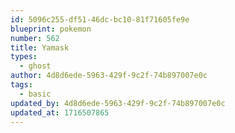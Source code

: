 ```yaml
---
id: 5096c255-df51-46dc-bc10-81f71605fe9e
blueprint: pokemon
number: 562
title: Yamask
types:
  - ghost
author: 4d8d6ede-5963-429f-9c2f-74b897007e0c
tags:
  - basic
updated_by: 4d8d6ede-5963-429f-9c2f-74b897007e0c
updated_at: 1716507865
---
```

